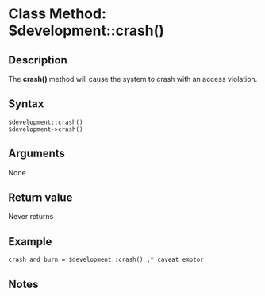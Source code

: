 # Class Method: $development::crash()

<PageHeader />

## Description

The **crash()** method will cause the system to crash with an access violation.

## Syntax

```
$development::crash()
$development->crash()
```

## Arguments

None

## Return value

Never returns

## Example

```
crash_and_burn = $development::crash() ;* caveat emptor
```

## Notes

  
<PageFooter />
